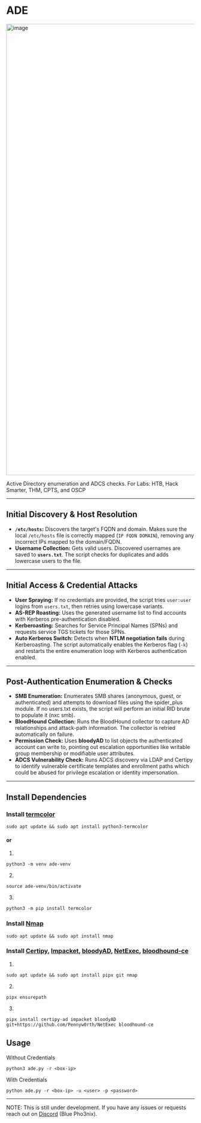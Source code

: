 # ADE

<img width="1669" height="1203" alt="image" src="https://github.com/user-attachments/assets/70d7dbc9-b4ba-41c1-b3f1-89b95d25d9b5" />


Active Directory enumeration and ADCS checks. 
For Labs: HTB, Hack Smarter, THM, CPTS, and OSCP

---

## Initial Discovery & Host Resolution

* **`/etc/hosts`:** Discovers the target's FQDN and domain. Makes sure the local `/etc/hosts` file is correctly mapped (`IP FQDN DOMAIN`), removing any incorrect IPs mapped to the domain/FQDN.
* **Username Collection:** Gets valid users. Discovered usernames are saved to **`users.txt`**. The script checks for duplicates and adds lowercase users to the file.

---

## Initial Access & Credential Attacks
* **User Spraying:** If no credentials are provided, the script tries `user:user` logins from `users.txt`, then retries using lowercase variants.
* **AS-REP Roasting:** Uses the generated username list to find accounts with Kerberos pre-authentication disabled.
* **Kerberoasting:** Searches for Service Principal Names (SPNs) and requests service TGS tickets for those SPNs.
* **Auto Kerberos Switch:** Detects when **NTLM negotiation fails** during Kerberoasting. The script automatically enables the Kerberos flag (`-k`) and restarts the entire enumeration loop with Kerberos authentication enabled.

---

## Post-Authentication Enumeration & Checks

* **SMB Enumeration:** Enumerates SMB shares (anonymous, guest, or authenticated) and attempts to download files using the spider_plus module. If no users.txt exists, the script will perform an initial RID brute to populate it (nxc smb).
* **BloodHound Collection:** Runs the BloodHound collector to capture AD relationships and attack-path information. The collector is retried automatically on failure.
* **Permission Check:** Uses **bloodyAD** to list objects the authenticated account can write to, pointing out escalation opportunities like writable group membership or modifiable user attributes.
* **ADCS Vulnerability Check:** Runs ADCS discovery via LDAP and Certipy to identify vulnerable certificate templates and enrollment paths which could be abused for privilege escalation or identity impersonation.

---

## Install Dependencies

### Install [termcolor](https://pypi.org/project/termcolor/)

```
sudo apt update && sudo apt install python3-termcolor
```
#### or 
1.
```
python3 -m venv ade-venv
```
2.
```
source ade-venv/bin/activate
```
3.
```
python3 -m pip install termcolor
```
### Install [Nmap](https://nmap.org/)

```
sudo apt update && sudo apt install nmap
```

### Install [Certipy](https://github.com/ly4k/Certipy), [Impacket](https://github.com/fortra/impacket), [bloodyAD](https://github.com/CravateRouge/bloodyAD), [NetExec](https://github.com/Pennyw0rth/NetExec),  [bloodhound-ce](http://github.com/dirkjanm/BloodHound.py)

1.
```
sudo apt update && sudo apt install pipx git nmap 
```
2.
```
pipx ensurepath
```
3.
```
pipx install certipy-ad impacket bloodyAD git+https://github.com/Pennyw0rth/NetExec bloodhound-ce
```

## Usage

Without Credentials
```
python3 ade.py -r <box-ip>
```

With Credentials
```
python ade.py -r <box-ip> -u <user> -p <password> 
```

---

NOTE: This is still under development. If you have any issues or requests reach out on [Discord](https://discord.gg/TujAjYXJjr) (Blue Pho3nix).
